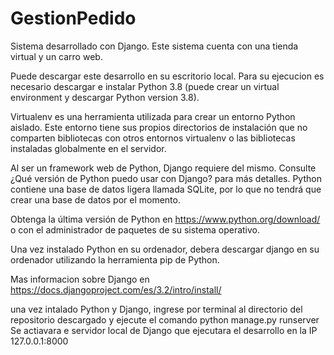 # GestionPedido

Sistema desarrollado con Django.
Este sistema cuenta con una tienda virtual y un carro web.


Puede descargar este desarrollo en su escritorio local. 
Para su ejecucion es necesario descargar e instalar Python 3.8 (puede crear un virtual environment y descargar  Python version 3.8). 

Virtualenv es una herramienta utilizada para crear un entorno Python aislado. Este entorno tiene sus propios directorios de instalación que no comparten bibliotecas con otros entornos virtualenv o las bibliotecas instaladas globalmente en el servidor.

Al ser un framework web de Python, Django requiere del mismo. Consulte ¿Qué versión de Python puedo usar con Django? para más detalles. Python contiene una base de datos ligera llamada SQLite, por lo que no tendrá que crear una base de datos por el momento.

Obtenga la última versión de Python en https://www.python.org/download/ o con el administrador de paquetes de su sistema operativo.

Una vez instalado Python en su ordenador, debera descargar django en su ordenador utilizando la herramienta pip de Python.

Mas informacion sobre Django en https://docs.djangoproject.com/es/3.2/intro/install/

una vez intalado Python y Django, ingrese por terminal al directorio del repositorio descargado y ejecute el comando python manage.py runserver
Se actiavara e servidor local de Django que ejecutara el desarrollo en la IP 127.0.0.1:8000

